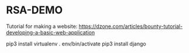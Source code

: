 # RSA-DEMO

Tutorial for making a website: https://dzone.com/articles/bounty-tutorial-developing-a-basic-web-application



pip3 install virtualenv
. env/bin/activate
pip3 install django
